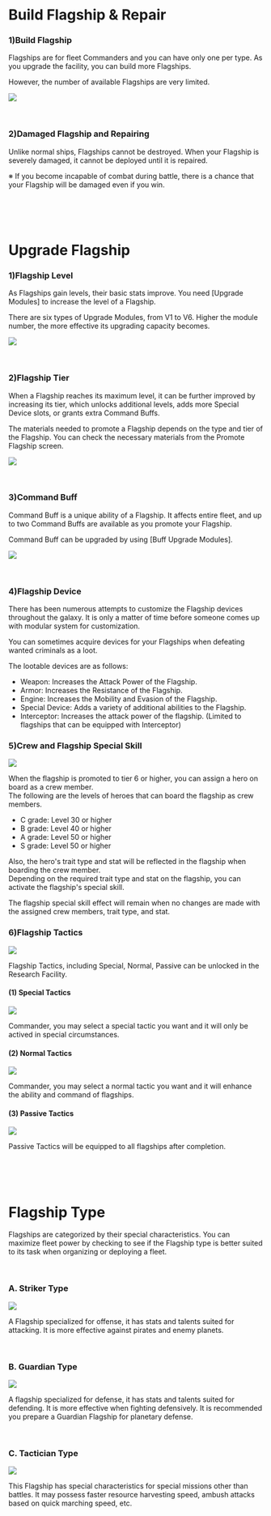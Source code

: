 # Build Flagship & Repair

### 1)Build Flagship

 Flagships are for fleet Commanders and you can have only one per type. As you upgrade the facility, you can build more Flagships. 

However, the number of available Flagships are very limited.

![](http://d3bbxo4nelobc3.cloudfront.net/html/img/help/202_001flagshipbuild.jpg)

<br>

### 2)Damaged Flagship and Repairing

 Unlike normal ships, Flagships cannot be destroyed. When your Flagship is severely damaged, it cannot be deployed until it is repaired.

※ If you become incapable of combat during battle, there is a chance that your Flagship will be damaged even if you win.

<br>

<br>

<br>

# Upgrade Flagship

### 1)Flagship Level

 As Flagships gain levels, their basic stats improve. You need [Upgrade Modules] to increase the level of a Flagship.

There are six types of Upgrade Modules, from V1 to V6. Higher the module number, the more effective its upgrading capacity becomes.

![](http://d3bbxo4nelobc3.cloudfront.net/html/img/help/202_002flagshiplevel.jpg)

<br>

### 2)Flagship Tier

 When a Flagship reaches its maximum level, it can be further improved by increasing its tier, which unlocks additional levels, adds more Special Device slots, or grants extra Command Buffs.

The materials needed to promote a Flagship depends on the type and tier of the Flagship. You can check the necessary materials from the Promote Flagship screen.

![](http://d3bbxo4nelobc3.cloudfront.net/html/img/help/202_003flagshiptier.jpg)

<br>

### 3)Command Buff

 Command Buff is a unique ability of a Flagship. It affects entire fleet, and up to two Command Buffs are available as you promote your Flagship.

Command Buff can be upgraded by using [Buff Upgrade Modules].

![](http://d3bbxo4nelobc3.cloudfront.net/html/img/help/202_004flagshipbuff.jpg)

<br>

### 4)Flagship Device

 There has been numerous attempts to customize the Flagship devices throughout the galaxy. It is only a matter of time before someone comes up with modular system for customization.

You can sometimes acquire devices for your Flagships when defeating wanted criminals as a loot.

The lootable devices are as follows:

- Weapon: Increases the Attack Power of the Flagship.
- Armor: Increases the Resistance of the Flagship.
- Engine: Increases the Mobility and Evasion of the Flagship.
- Special Device: Adds a variety of additional abilities to the Flagship.
- Interceptor: Increases the attack power of the flagship. (Limited to flagships that can be equipped with Interceptor)


### 5)Crew and Flagship Special Skill

![](https://d3bbxo4nelobc3.cloudfront.net/html/img/help/202_005spskill.jpg)

When the flagship is promoted to tier 6 or higher, you can assign a hero on board as a crew member.<br>
The following are the levels of heroes that can board the flagship as crew members.
- C grade: Level 30 or higher
- B grade: Level 40 or higher
- A grade: Level 50 or higher
- S grade: Level 50 or higher

Also, the hero's trait type and stat will be reflected in the flagship when boarding the crew member.<br>
Depending on the required trait type and stat on the flagship, you can activate the flagship's special skill.

The flagship special skill effect will remain when no changes are made with the assigned crew members, trait type, and stat.  


### 6)Flagship Tactics

![](https://d3bbxo4nelobc3.cloudfront.net/html/img/help/202_001tactics.jpg)

Flagship Tactics, including Special, Normal, Passive can be unlocked in the Research Facility.

#### (1) Special Tactics

![](https://d3bbxo4nelobc3.cloudfront.net/html/img/help/202_002tactics.jpg)

   Commander, you may select a special tactic you want and it will only be actived in special circumstances.
   
#### (2) Normal Tactics

![](https://d3bbxo4nelobc3.cloudfront.net/html/img/help/202_003tactics.jpg)

   Commander, you may select a normal tactic you want and it will enhance the ability and command of flagships.
   
#### (3) Passive Tactics

![](https://d3bbxo4nelobc3.cloudfront.net/html/img/help/202_004tactics.jpg)

   Passive Tactics will be equipped to all flagships after completion.

<br>

<br>

<br>

# Flagship Type

Flagships are categorized by their special characteristics.
You can maximize fleet power by checking to see if the Flagship type is better suited to its task when organizing or deploying a fleet.

<br>


### A. Striker Type

![](http://d3bbxo4nelobc3.cloudfront.net/html/img/help/ico_flagship_type_offence.jpg)

A Flagship specialized for offense, it has stats and talents suited for attacking. 
It is more effective against pirates and enemy planets.

<br>

### B. Guardian Type

![](http://d3bbxo4nelobc3.cloudfront.net/html/img/help/ico_flagship_type_defensive.jpg)

A flagship specialized for defense, it has stats and talents suited for defending. It is more effective when fighting defensively.
It is recommended you prepare a Guardian Flagship for planetary defense.

<br>

### C. Tactician Type

![](http://d3bbxo4nelobc3.cloudfront.net/html/img/help/ico_flagship_type_tactical.jpg)

This Flagship has special characteristics for special missions other than battles.
It may possess faster resource harvesting speed, ambush attacks based on quick marching speed, etc.